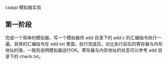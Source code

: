 csapp 模拟器实验

## 第一阶段
完成一个简单的模拟器，写一个模拟器将 add 目录下的 add.c 的汇编指令执行一遍。具体的汇编指令在 add.txt 里面。执行完成后，对比执行前后的寄存器与内存地址的值，一致则说明模拟器运行OK。寄存器与内存地址的状态可以参考 add 目录下的 check.txt。